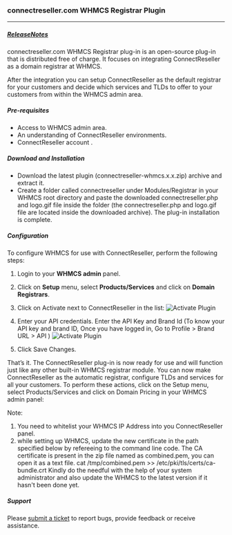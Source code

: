 ### connectreseller.com WHMCS Registrar Plugin

***

##### [ReleaseNotes](https://github.com/namecheap/domains-whmcs/wiki/Changelog)

connectreseller.com WHMCS Registrar plug-in is an open-source plug-in that is distributed free of charge. It focuses on integrating ConnectReseller as a domain registrar at WHMCS.

After the integration you can setup ConnectReseller as the default registrar for your customers and decide which services and TLDs to offer to your customers from within the WHMCS admin area.

##### Pre-requisites

- Access to WHMCS admin area.
- An understanding of ConnectReseller environments.
- ConnectReseller account .


##### Download and Installation

- Download the latest plugin (connectreseller-whmcs.x.x.zip) archive and extract it.
- Create a folder called connectreseller under Modules/Registrar in your WHMCS root directory and paste the downloaded connectreseller.php and logo.gif file inside the folder (the connectreseller.php and logo.gif file are located inside the downloaded archive). The plug-in installation is complete.

##### Configuration

To configure WHMCS for use with ConnectReseller, perform the following steps:

1. Login to your **WHMCS admin** panel.
2. Click on **Setup** menu, select **Products/Services** and click on **Domain Registrars**.
3. Click on Activate next to ConnectReseller in the list:
 ![Activate Plugin](https://global.connectreseller.com//images/activate.jpg "Activate Plugin")

4. Enter your API credentials. Enter the API Key and Brand Id 
(To know your API key and brand ID, Once you have logged in, Go to Profile > Brand URL > API )
	![Activate Plugin](https://global.connectreseller.com//images/config.png "Configure Plugin")
5. Click Save Changes.


That’s it. The ConnectReseller plug-in is now ready for use and will function just like any other built-in WHMCS registrar module. You can now make ConnectReseller as the automatic registrar, configure TLDs and services for all your customers. To perform these actions, click on the Setup menu, select Products/Services and click on Domain Pricing in your WHMCS admin panel:

Note: 
1. You need to whitelist your WHMCS IP Address into you ConnectReseller panel.
2. while setting up WHMCS, update the new certificate in the path specified below by refereeing to the command line code. The CA certificate is present in the zip file named as combined.pem, you can open it as a text file. cat /tmp/combined.pem >> /etc/pki/tls/certs/ca-bundle.crt Kindly do the needful with the help of your system administrator and also update the WHMCS to the latest version if it hasn't been done yet.



##### Support

Please [submit a ticket](http://support.connectreseller.com) to report bugs, provide feedback or receive assistance.